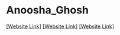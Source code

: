 # Anoosha_Ghosh
[[Website Link]](https://nift-web-design.github.io/Anoosha_Ghosh/Assignment_1)
[[Website Link]](https://nift-web-design.github.io/Anoosha_Ghosh/Assignment_2)
[[Website Link]](https://nift-web-design.github.io/Anoosha_Ghosh/Assignment_3)
